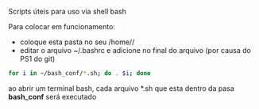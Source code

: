 Scripts úteis para uso via shell bash

Para colocar em funcionamento:
- coloque esta pasta no seu /home/<seu-usuario>/
- editar o arquivo ~/.bashrc e adicione no final do arquivo (por causa do PS1 do git)
```bash
for i in ~/bash_conf/*.sh; do . $i; done
```

ao abrir um terminal bash, cada arquivo *.sh que esta dentro da pasa **bash_conf** será executado